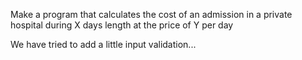 Make a program that calculates the cost of an admission in a private hospital
during X days length at the price of Y per day

We have tried to add a little input validation...